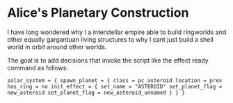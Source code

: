 # Alice's Planetary Construction

I have long wondered why I a interstellar empire able to build ringworlds and other equally gargantuan living structures to why I cant just build a shell world in orbit around other worlds.

The goal is to add decisions that invoke the script like the effect ready command as follows:
```
solar_system = { spawn_planet = { class = pc_asteroid location = prev has_ring = no init_effect = { set_name = "ASTEROID" set_planet_flag = new_asteroid set_planet_flag = new_asteroid_unnamed } } }
```
